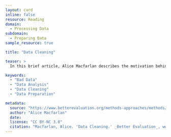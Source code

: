 ```yaml
---
layout: card
inline: false
resource: Reading
domain:
  - Processing Data
subdomain:
  - Preparing Data
sample_resource: true

title: "Data Cleaning"

teaser: >
  In this brief article, Alice Macfarlan describes the motivation behind careful data preparation and outlines a set of steps and questions to ask oneself when preparing data. Macfarlan also provides links to more information about the process of and motivation for cleaning data.

keywords:
  - "Bad Data"
  - "Data Analysis"
  - "Data Cleaning"
  - "Data Preparation"

metadata:
  source: "https://www.betterevaluation.org/methods-approaches/methods/data-cleaning#"
  author: "Alice Macfarlan"
  date: 
  license: "CC BY-NC 3.0"
  citation: "Macfarlan, Alice. 'Data Cleaning.' _Better Evaluation_, www.betterevaluation.org/methods-approaches/methods/data-cleaning#. Accessed 31 July 2024."
---
```


